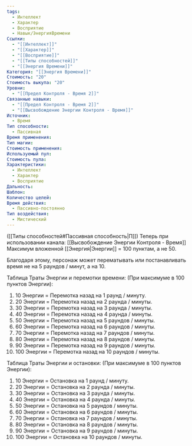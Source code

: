 ```yaml
---
tags:
  - Интеллект
  - Характер
  - Восприятие
  - Навык/ЭнергияВремени
Ссылки:
  - "[[Интеллект]]"
  - "[[Характер]]"
  - "[[Восприятие]]"
  - "[[Типы способностей]]"
  - "[[Энергия Времени]]"
Категория: "[[Энергия Времени]]"
Стоимость: "20"
Стоимость выкупа: "20"
Уровни:
  - "[[Предел Контроля - Время 2]]"
Связанные навыки:
  - "[[Предел Контроля - Время 2]]"
  - "[[Высвобождение Энергии Контроля - Время]]"
Источник:
  - Время
Тип способности:
  - Пассивная
Время применения: 
Тип магии: 
Стоимость применения: 
Используемый пул: 
Стоимость пула: 
Характеристики:
  - Интеллект
  - Характер
  - Восприятие
Дальность: 
Шаблон: 
Количество целей: 
Время действия:
  - Пассивно-постоянно
Тип воздействия:
  - Мистический
---
```

([[Типы способностей#Пассивная способность|П]]) Теперь при использовании канала: [[Высвобождение Энергии Контроля - Время]] Максимум вложенной [[Энергия|Энергии]] = 100 пунктам, а не 50.

Благодаря этому, персонаж может перематывать или постанавливать время не на 5 раундов / минут, а на 10. 

Таблица Траты Энергии и перемотки времени:
(При максимуме в 100 пунктов Энергии):

1. 10 Энергии = Перемотка назад на 1 раунд / минуту.
2. 20 Энергии = Перемотка назад на 2 раунда / минуты.
3. 30 Энергии = Перемотка назад на 3 раунда / минуты. 
4. 40 Энергии = Перемотка назад на 4 раунда / минуты. 
5. 50 Энергии = Перемотка назад на 5 раундов / минуты.
6. 60 Энергии = Перемотка назад на 6 раундов / минуты.
7. 70 Энергии = Перемотка назад на 7 раундов / минуты.
8. 80 Энергии = Перемотка назад на 8 раундов / минуты.
9. 90 Энергии = Перемотка назад на 9 раундов / минуты.
10. 100 Энергии = Перемотка назад на 10 раундов / минуты.

Таблица Траты Энергии и остановки:
(При максимуме в 100 пунктов Энергии):

1. 10 Энергии = Остановка на 1 раунд / минуту.
2. 20 Энергии = Остановка на 2 раунда / минуты.
3. 30 Энергии = Остановка на 3 раунда / минуты. 
4. 40 Энергии = Остановка на 4 раунда / минуты. 
5. 50 Энергии = Остановка на 5 раундов / минуты. 
6. 60 Энергии = Остановка на 6 раундов / минуты.
7. 70 Энергии = Остановка на 7 раундов / минуты.
8. 80 Энергии = Остановка на 8 раундов / минуты.
9. 90 Энергии = Остановка на 9 раундов / минуты.
10. 100 Энергии = Остановка на 10 раундов / минуты. 